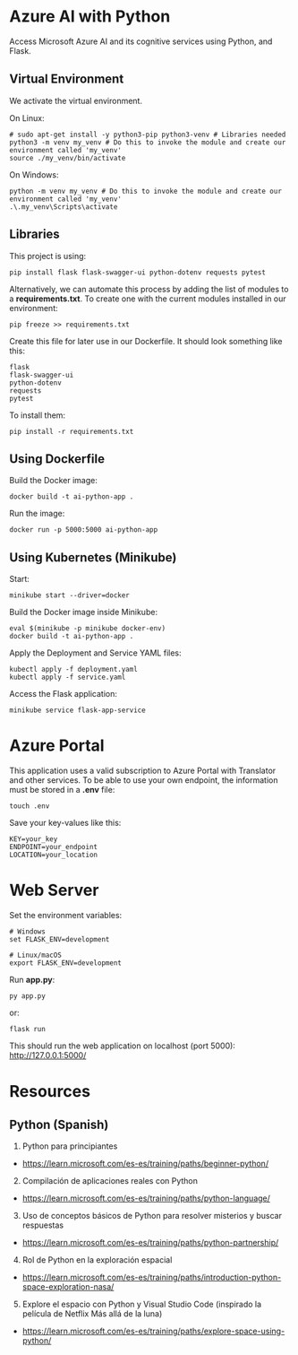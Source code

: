 # Azure AI with Python

Access Microsoft Azure AI and its cognitive services using Python, and Flask.

## Virtual Environment

We activate the virtual environment.

On Linux:
```
# sudo apt-get install -y python3-pip python3-venv # Libraries needed
python3 -m venv my_venv # Do this to invoke the module and create our environment called 'my_venv'
source ./my_venv/bin/activate
```
On Windows:
```
python -m venv my_venv # Do this to invoke the module and create our environment called 'my_venv'
.\.my_venv\Scripts\activate
```

## Libraries

This project is using:
```
pip install flask flask-swagger-ui python-dotenv requests pytest
```

Alternatively, we can automate this process by adding the list of modules to a <b>requirements.txt</b>. To create one with the current modules installed in our environment:
```
pip freeze >> requirements.txt
```

Create this file for later use in our Dockerfile. It should look something like this:
```
flask
flask-swagger-ui
python-dotenv
requests
pytest

```

To install them:
```
pip install -r requirements.txt
```

## Using Dockerfile

Build the Docker image:
```
docker build -t ai-python-app .
```
Run the image:
```
docker run -p 5000:5000 ai-python-app
```

## Using Kubernetes (Minikube)

Start:
```
minikube start --driver=docker
```

Build the Docker image inside Minikube:
```
eval $(minikube -p minikube docker-env)
docker build -t ai-python-app .
```

Apply the Deployment and Service YAML files:
```
kubectl apply -f deployment.yaml
kubectl apply -f service.yaml
```

Access the Flask application:
```
minikube service flask-app-service
```

# Azure Portal

This application uses a valid subscription to Azure Portal with Translator and other services. To be able to use your own endpoint, the information must be stored in a <b>.env</b> file:
```
touch .env
```
Save your key-values like this:
```
KEY=your_key
ENDPOINT=your_endpoint
LOCATION=your_location
```

# Web Server

Set the environment variables:
```
# Windows
set FLASK_ENV=development
```
```
# Linux/macOS
export FLASK_ENV=development
```


Run <b>app.py</b>:
```
py app.py
```
or:
```
flask run
```

This should run the web application on localhost (port 5000):
</br>
<a target="_blank" href="http://127.0.0.1:5000/">http://127.0.0.1:5000/</a>


# Resources

## Python (Spanish)

1. Python para principiantes
* https://learn.microsoft.com/es-es/training/paths/beginner-python/

2. Compilación de aplicaciones reales con Python
* https://learn.microsoft.com/es-es/training/paths/python-language/

3. Uso de conceptos básicos de Python para resolver misterios y buscar respuestas
* https://learn.microsoft.com/es-es/training/paths/python-partnership/

4. Rol de Python en la exploración espacial
* https://learn.microsoft.com/es-es/training/paths/introduction-python-space-exploration-nasa/

5. Explore el espacio con Python y Visual Studio Code (inspirado la película de Netflix Más allá de la luna)
* https://learn.microsoft.com/es-es/training/paths/explore-space-using-python/
